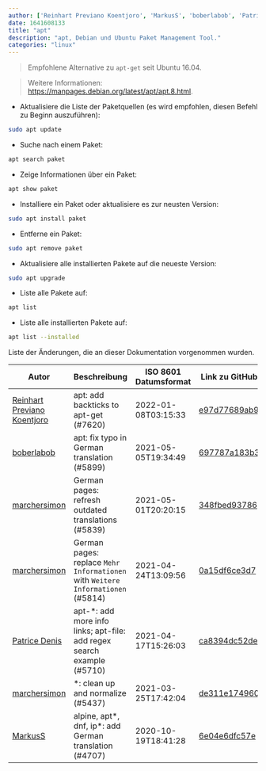 ```yaml
---
author: ['Reinhart Previano Koentjoro', 'MarkusS', 'boberlabob', 'Patrice Denis', 'marchersimon']
date: 1641608133
title: "apt"
description: "apt, Debian und Ubuntu Paket Management Tool."
categories: "linux"
---
```

> Empfohlene Alternative zu `apt-get` seit Ubuntu 16.04.

> Weitere Informationen: <https://manpages.debian.org/latest/apt/apt.8.html>.

- Aktualisiere die Liste der Paketquellen (es wird empfohlen, diesen Befehl zu Beginn auszuführen):

```bash
sudo apt update
```

- Suche nach einem Paket:

```bash
apt search paket
```

- Zeige Informationen über ein Paket:

```bash
apt show paket
```

- Installiere ein Paket oder aktualisiere es zur neusten Version:

```bash
sudo apt install paket
```

- Entferne ein Paket:

```bash
sudo apt remove paket
```

- Aktualisiere alle installierten Pakete auf die neueste Version:

```bash
sudo apt upgrade
```

- Liste alle Pakete auf:

```bash
apt list
```

- Liste alle installierten Pakete auf:

```bash
apt list --installed
```
Liste der Änderungen, die an dieser Dokumentation vorgenommen wurden.


Autor | Beschreibung | ISO 8601 Datumsformat | Link zu GitHub
------|-----|-----|-----
[Reinhart Previano Koentjoro](mailto:reinhart_previano@yahoo.com) | apt: add backticks to apt-get (#7620) | 2022-01-08T03:15:33 | [e97d77689ab9](https://github.com/tldr-pages/tldr/commit/e97d77689ab99cfb2860768a9a50a0a65a4e03bd)
[boberlabob](mailto:tobias.portmann@pm.me) | apt: fix typo in German translation (#5899) | 2021-05-05T19:34:49 | [697787a183b3](https://github.com/tldr-pages/tldr/commit/697787a183b349082ce1a33fc8a24acb8c6f2018)
[marchersimon](mailto:50295997+marchersimon@users.noreply.github.com) | German pages: refresh outdated translations (#5839) | 2021-05-01T20:20:15 | [348fbed93786](https://github.com/tldr-pages/tldr/commit/348fbed937865e33794197c0838aa2939abd41bc)
[marchersimon](mailto:50295997+marchersimon@users.noreply.github.com) | German pages: replace `Mehr Informationen` with `Weitere Informationen` (#5814) | 2021-04-24T13:09:56 | [0a15df6ce3d7](https://github.com/tldr-pages/tldr/commit/0a15df6ce3d790b71b8fa4ae2e8befe0ed0806c7)
[Patrice Denis](mailto:patrice.denis@gmail.com) | apt-*: add more info links; apt-file: add regex search example (#5710) | 2021-04-17T15:26:03 | [ca8394dc52de](https://github.com/tldr-pages/tldr/commit/ca8394dc52def4e55971ce4049b20fa8839f464d)
[marchersimon](mailto:50295997+marchersimon@users.noreply.github.com) | *: clean up and normalize (#5437) | 2021-03-25T17:42:04 | [de311e174960](https://github.com/tldr-pages/tldr/commit/de311e17496083a7f805793ef228995ecc7e8c97)
[MarkusS](mailto:markusscoding@outlook.com) | alpine, apt*, dnf, ip*: add German translation (#4707) | 2020-10-19T18:41:28 | [6e04e6dfc57e](https://github.com/tldr-pages/tldr/commit/6e04e6dfc57e323fed7b4ab2e5f46358463b2008)

